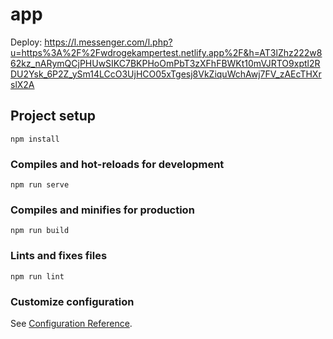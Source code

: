 # app

Deploy: https://l.messenger.com/l.php?u=https%3A%2F%2Fwdrogekampertest.netlify.app%2F&h=AT3lZhz222w862kz_nARymQCjPHUwSIKC7BKPHoOmPbT3zXFhFBWKt10mVJRTO9xptl2RDU2Ysk_6P2Z_ySm14LCcO3UjHCO05xTgesj8VkZiquWchAwj7FV_zAEcTHXrslX2A

## Project setup
```
npm install
```

### Compiles and hot-reloads for development
```
npm run serve
```

### Compiles and minifies for production
```
npm run build
```

### Lints and fixes files
```
npm run lint
```

### Customize configuration
See [Configuration Reference](https://cli.vuejs.org/config/).
